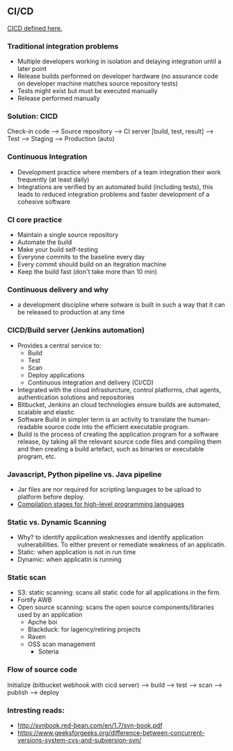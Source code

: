 ## CI/CD

[CICD defined here.](https://www.infoworld.com/article/3271126/what-is-cicd-continuous-integration-and-continuous-delivery-explained.html)

### Traditional integration problems 
* Multiple developers working in isolation and delaying integration until a later point
* Release builds performed on developer hardware (no assurance code on developer machine matches source repository tests)
* Tests might exist but must be executed manually
* Release performed manually

### Solution: CICD 
Check-in code --> Source repository --> CI server [build, test, result] --> Test --> Staging --> Production (auto)

### Continuous Integration 
* Development practice where members of a team integration their work frequently (at least daily)
* Integrations are verified by an automated build (including tests), this leads to reduced integration problems and faster development of a cohesive software

### CI core practice
* Maintain a single source repository 
* Automate the build 
* Make your build self-testing
* Everyone commits to the baseline every day
* Every commit should build on an itegration machine 
* Keep the build fast (don't take more than 10 min)

### Continuous delivery and why 
* a development discipline where sotware is built in such a way that it can be released to production at any time

### CICD/Build server (Jenkins automation)
* Provides a central service to:
    * Build 
    * Test 
    * Scan 
    * Deploy applications
    * Continuous integration and delivery (CI/CD)
* Integrated with the cloud infrasturcture, control platforms, chat agents, authentication solutions and repositories
* Bitbucket, Jenkins an cloud technologies ensure builds are automated, scalable and elastic 
* Software Build in simpler term is an activity to translate the human-readable source code into the efficient executable program.
* Build is the process of creating the application program for a software release, by taking all the relevant source code files and compiling them and then creating a build artefact, such as binaries or executable program, etc.

### Javascript, Python pipeline vs. Java pipeline
* Jar files are nor required for scripting languages to be upload to platform before deploy.
* [Compilation stages for high-level programming languages](http://www.mathcs.emory.edu/~cheung/Courses/255/Syl-ARM/4-intro/translate.html)

### Static vs. Dynamic Scanning 
* Why? to identify application weaknesses and identify application vulnerabilities. To either prevent or remediate weakness of an applicatin. 
* Static: when application is not in run time
* Dynamic: when applicatin is running 

### Static scan
* S3: static scanning: scans all static code for all applications in the firm. 
* Fortify AWB
* Open source scanning: scans the open source components/libraries used by an application
   * Apche boi 
   * Blackduck: for lagency/retiring projects 
   * Raven 
   * OSS scan management 
     * Soteria

### Flow of source code 
Initialize (bitbucket webhook with cicd server) --> build --> test --> scan --> publish --> deploy

### Intresting reads:
* http://svnbook.red-bean.com/en/1.7/svn-book.pdf
* https://www.geeksforgeeks.org/difference-between-concurrent-versions-system-cvs-and-subversion-svn/
